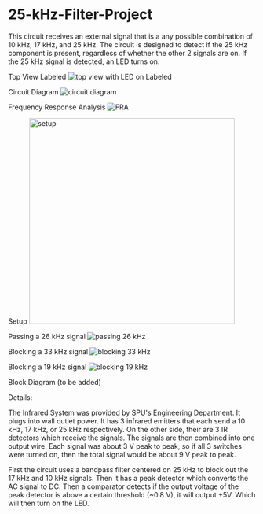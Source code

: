 # 25-kHz-Filter-Project

This circuit receives an external signal that is a any possible combination of 10 kHz, 17 kHz, and 25 kHz. The circuit is designed to detect if the 25 kHz component is present, regardless of whether the other 2 signals are on. If the 25 kHz signal is detected, an LED turns on.

Top View Labeled
![top view with LED on Labeled](https://github.com/user-attachments/assets/356cb7ed-0e37-4d70-a8c7-954709c27c79)


Circuit Diagram
![circuit diagram](https://github.com/user-attachments/assets/b2db1983-35d9-4e49-a37e-026057ff586f)


Frequency Response Analysis
![FRA](https://github.com/user-attachments/assets/df71b86d-91ec-4273-8d8d-4d9226b9c63f)


Setup
<img width="418" alt="setup" src="https://github.com/user-attachments/assets/19e32272-8819-410a-b2c0-19ac09b52fd2" />


Passing a 26 kHz signal
![passing 26 kHz](https://github.com/user-attachments/assets/cf2ac536-5ddf-4122-810b-8196d4f0da8e)


Blocking a 33 kHz signal
![blocking 33 kHz](https://github.com/user-attachments/assets/d8215180-25e9-4721-accc-3f5a045b7bf0)


Blocking a 19 kHz signal
![blocking 19 kHz](https://github.com/user-attachments/assets/5f49e06f-a45e-4bc6-99c8-8be648b468c3)


Block Diagram
(to be added)


Details:

The Infrared System was provided by SPU's Engineering Department. It plugs into wall outlet power. It has 3 infrared emitters that each send a 10 kHz, 17 kHz, or 25 kHz respectively. On the other side, their are 3 IR detectors which receive the signals. The signals are then combined into one output wire. Each signal was about 3 V peak to peak, so if all 3 switches were turned on, then the total signal would be about 9 V peak to peak.

First the circuit uses a bandpass filter centered on 25 kHz to block out the 17 kHz and 10 kHz signals. Then it has a peak detector which converts the AC signal to DC. Then a comparator detects if the output voltage of the peak detector is above a certain threshold (~0.8 V), it will output +5V. Which will then turn on the LED.

